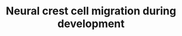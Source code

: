 ---
annotations:
- id: PW:0000003
  parent: signaling pathway
  type: Pathway Ontology
  value: signaling pathway
- id: PW:0000572
  parent: signaling pathway
  type: Pathway Ontology
  value: brain-derived neurotrophic factor signaling pathway
- id: CL:0000333
  parent: native cell
  type: Cell Type Ontology
  value: migratory neural crest cell
authors:
- AlexanderPico
- Eweitz
citedin:
- link: PMC9646470
  title: Clinical improvement of DM1 patients reflected by reversal of disease-induced
    gene expression in blood (2022)
communities:
- ONTOX
description: During normal neuronal development, neural crest cells participate in
  migration and invasion processes. The growth factor BDNF binds to and activates
  NGFR (p75NTR) in various contexts, invoking signaling pathways that lead to transcriptional
  activation in the nucleus.  Also see the closely related pathway, "Neural crest
  cells in cancer" ([https://www.wikipathways.org/index.php/Pathway:WP4565 WP4565]).
last-edited: 2021-05-22
ndex: fd23b853-8b6b-11eb-9e72-0ac135e8bacf
organisms:
- Homo sapiens
redirect_from:
- /index.php/Pathway:WP4564
- /instance/WP4564
- /instance/WP4564_r124549
revision: r124549
schema-jsonld:
- '@context': https://schema.org/
  '@id': https://wikipathways.github.io/pathways/WP4564.html
  '@type': Dataset
  creator:
    '@type': Organization
    name: WikiPathways
  description: During normal neuronal development, neural crest cells participate
    in migration and invasion processes. The growth factor BDNF binds to and activates
    NGFR (p75NTR) in various contexts, invoking signaling pathways that lead to transcriptional
    activation in the nucleus.  Also see the closely related pathway, "Neural crest
    cells in cancer" ([https://www.wikipathways.org/index.php/Pathway:WP4565 WP4565]).
  keywords:
  - AKT1
  - AKT2
  - AKT3
  - ARF1
  - BDNF
  - CDH11
  - EPHB1
  - EPHB2
  - EPHB3
  - EPHB4
  - EPHB6
  - F2RL2
  - FOS
  - JUN
  - MMP2
  - MMP8
  - MMP9
  - NGEF
  - NGFR
  - PAK1
  - PAK2
  - PAK3
  - PAK4
  - PAK5
  - PAK6
  - PIK3CA
  - PIK3CB
  - PIK3CD
  - PIK3CG
  - PIK3R3
  - PIK3R4
  - PIK3R5
  - PIK3R6
  - RAC1
  - RHOA
  - STAT3
  - TIAM1
  - TRIO
  - TWIST1
  license: CC0
  name: Neural crest cell migration during development
seo: CreativeWork
title: Neural crest cell migration during development
wpid: WP4564
---